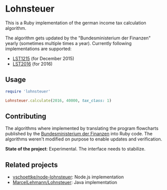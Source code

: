 # Lohnsteuer

This is a Ruby implementation of the german income tax calculation
algorithm.

The algorithm gets updated by the "Bundesministerium der Finanzen" yearly (sometimes multiple times a year).
Currently following implementations are supported:

* [LST1215](lib/lohnsteuer/lst1215.rb) (for December 2015)
* [LST2016](lib/lohnsteuer/lst2016.rb) (for 2016)

## Usage

```ruby
require 'lohnsteuer'

Lohnsteuer.calculate(2016, 40000, tax_class: 1)
```

## Contributing

The algorithms where implemented by translating the program flowcharts
published by the [Bundesministerium der Finanzen](https://www.bmf-steuerrechner.de/)
into Ruby code.
The algorithms weren't modified on purpose to enable updates and verification.

**State of the project**: Experimental. The interface needs to stabilize.

## Related projects

* [vschoettke/node-lohnsteuer](https://github.com/vschoettke/lohnsteuer): Node.js implementation
* [MarcelLehmann/Lohnsteuer](https://github.com/MarcelLehmann/Lohnsteuer): Java implementation
